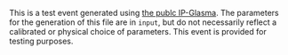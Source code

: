 This is a test event generated using [the publc IP-Glasma](https://github.com/chunshen1987/ipglasma). The parameters for the generation of this file are in `input`, but do not necessarily reflect a calibrated or physical choice of parameters. This event is provided for testing purposes.
